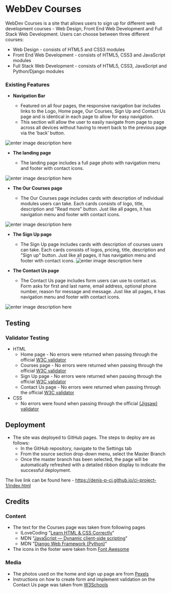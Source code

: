 # WebDev Courses

WebDev Courses is a site that allows users to sign up for different web development courses - Web Design, Front End Web Development and Full Stack Web Development.
Users can choose between three different courses:

- Web Design - consists of HTML5 and CSS3 modules
- Front End Web Development - consists of HTML5, CSS3 and JavaScript modules
- Full Stack Web Development - consists of HTML5, CSS3, JavaScript and Python/Django modules

### Existing Features

- **Navigation Bar**

  - Featured on all four pages, the responsive navigation bar includes links to the Logo, Home page, Our Courses, Sign Up and Contact Us page and is identical in each page to allow for easy navigation.
  - This section will allow the user to easily navigate from page to page across all devices without having to revert back to the previous page via the ‘back’ button.

![enter image description here](https://denis-p-ci.github.io/ci-project-1/media/menu.png)

- **The landing page**

  - The landing page includes a full page photo with navigation menu and footer with contact icons.

![enter image description here](https://denis-p-ci.github.io/ci-project-1/media/landing.png)

- **The Our Courses page**

  - The Our Courses page includes cards with description of individual modules users can take. Each cards consists of logo, title, description and "Read more" button. Just like all pages, it has navigation menu and footer with contact icons.

![enter image description here](https://denis-p-ci.github.io/ci-project-1/media/courses.png)

- **The Sign Up page**

  - The Sign Up page includes cards with description of courses users can take. Each cards consists of logos, pricing, title, description and "Sign up" button. Just like all pages, it has navigation menu and footer with contact icons.
    ![enter image description here](https://denis-p-ci.github.io/ci-project-1/media/signup.png)

- **The Contact Us page**

  - The Contact Us page includes form users can use to contact us. Form asks for first and last name, email address, optional phone number, reason for message and message. Just like all pages, it has navigation menu and footer with contact icons.

![enter image description here](https://denis-p-ci.github.io/ci-project-1/media/contactus.png)

## Testing

### Validator Testing

- HTML
  - Home page - No errors were returned when passing through the official [W3C validator](https://validator.w3.org/nu/?doc=https://denis-p-ci.github.io/ci-project-1/index.html)
  - Courses page - No errors were returned when passing through the official [W3C validator](https://validator.w3.org/nu/?doc=https://denis-p-ci.github.io/ci-project-1/courses.html)
  - Sign Up page - No errors were returned when passing through the official [W3C validator](https://validator.w3.org/nu/?doc=https://denis-p-ci.github.io/ci-project-1/signup.html)
  - Contact Us page - No errors were returned when passing through the official [W3C validator](https://validator.w3.org/nu/?doc=https://denis-p-ci.github.io/ci-project-1/contact.html)
- CSS
  - No errors were found when passing through the official [(Jigsaw) validator](https://jigsaw.w3.org/css-validator/validator?uri=https%3A%2F%2Fdenis-p-ci.github.io%2Fci-project-1%2Fassets%2Fcss%2Fstyle.css&profile=css3svg&usermedium=all&warning=1&vextwarning=&lang=en)

## Deployment

- The site was deployed to GitHub pages. The steps to deploy are as follows:
  - In the GitHub repository, navigate to the Settings tab
  - From the source section drop-down menu, select the Master Branch
  - Once the master branch has been selected, the page will be automatically refreshed with a detailed ribbon display to indicate the successful deployment.

The live link can be found here - https://denis-p-ci.github.io/ci-project-1/index.html

## Credits

### Content

- The text for the Courses page was taken from following pages
  - ILoveCoding "[Learn HTML & CSS Correctly](https://ilovecoding.org/courses/htmlcss2)"
  - MDN "[JavaScript — Dynamic client-side scripting](https://developer.mozilla.org/en-US/docs/Learn/JavaScript)"
  - MDN "[Django Web Framework (Python)](https://developer.mozilla.org/en-US/docs/Learn/Server-side/Django)"
- The icons in the footer were taken from [Font Awesome](https://fontawesome.com/)

### Media

- The photos used on the home and sign up page are from [Pexels](https://www.pexels.com/)
- Instructions on how to create form and implement validation on the Contact Us page was taken from [W3Schools](https://www.w3schools.com)
